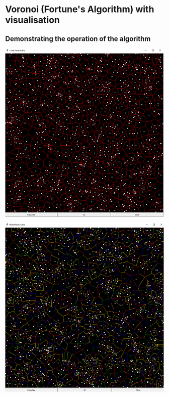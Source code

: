 # Voronoi (Fortune's Algorithm) with visualisation

## Demonstrating the operation of the algorithm

![.](https://github.com/mario11-wiet/Fortuna-Algoritms/blob/master/136345298_1109521662802189_4676553047451374530_n.png "First Photo")

![.](https://github.com/mario11-wiet/Fortuna-Algoritms/blob/master/136923976_409383656979005_5112846648621010696_n.png "Photo with colors")
